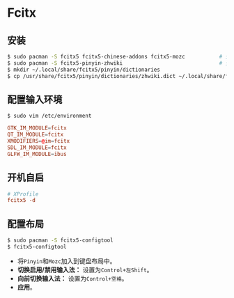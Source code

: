 # Fcitx

## 安装

```sh
$ sudo pacman -S fcitx5 fcitx5-chinese-addons fcitx5-mozc			# 安装引擎
$ sudo pacman -S fcitx5-pinyin-zhwiki								# 安装词库
$ mkdir ~/.local/share/fcitx5/pinyin/dictionaries
$ cp /usr/share/fcitx5/pinyin/dictionaries/zhwiki.dict ~/.local/share/fcitx5/pinyin/dictionaries/
```

## 配置输入环境

`$ sudo vim /etc/environment`

```conf
GTK_IM_MODULE=fcitx
QT_IM_MODULE=fcitx
XMODIFIERS=@im=fcitx
SDL_IM_MODULE=fcitx
GLFW_IM_MODULE=ibus
```

## 开机自启

```conf
# XProfile
fcitx5 -d
```

## 配置布局

```sh
$ sudo pacman -S fcitx5-configtool
$ fcitx5-configtool
```

- 将`Pinyin`和`Mozc`加入到键盘布局中。
- **切换启用/禁用输入法：** 设置为`Control+左Shift`。
- **向前切换输入法：** 设置为`Control+空格`。
- **应用**。
